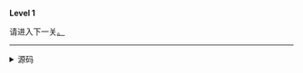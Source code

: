 **Level 1**

请进入下一关[。](. "/riddle/level-2")

--------

<details><summary>源码</summary><pre>
**Level 1**

请进入下一关[。](. "/riddle/level-2")
</pre></details>
